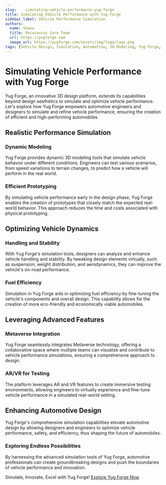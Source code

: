 ```yaml
---
slug:    simulating-vehicle-performance-yug-forge
title: Simulating Vehicle Performance with Yug Forge
sidebar_label: Vehicle Performance Simulation
authors:
  name: Shanu
  title: Docusaurus Core Team
  url: https://yugforge.com
  image_url: https://yugforge.com/assets/img/logo/logo.png
tags: [Vehicle Design, Simulation, Automotive, 3D Modeling, Yug Forge, docusaurus]
---
```


# Simulating Vehicle Performance with Yug Forge

Yug Forge, an innovative 3D design platform, extends its capabilities beyond design aesthetics to simulate and optimize vehicle performance. Let's explore how Yug Forge empowers automotive engineers and designers to simulate and refine vehicle performance, ensuring the creation of efficient and high-performing automobiles.

## Realistic Performance Simulation

### **Dynamic Modeling**

Yug Forge provides dynamic 3D modeling tools that simulate vehicle behavior under different conditions. Engineers can test various scenarios, from speed variations to terrain changes, to predict how a vehicle will perform in the real world.

### **Efficient Prototyping**

By simulating vehicle performance early in the design phase, Yug Forge enables the creation of prototypes that closely match the expected real-world behavior. This approach reduces the time and costs associated with physical prototyping.

## Optimizing Vehicle Dynamics

### **Handling and Stability**

With Yug Forge's simulation tools, designers can analyze and enhance vehicle handling and stability. By tweaking design elements virtually, such as suspension, weight distribution, and aerodynamics, they can improve the vehicle's on-road performance.

### **Fuel Efficiency**

Simulation in Yug Forge aids in optimizing fuel efficiency by fine-tuning the vehicle's components and overall design. This capability allows for the creation of more eco-friendly and economically viable automobiles.

## Leveraging Advanced Features

### **Metaverse Integration**

Yug Forge seamlessly integrates Metaverse technology, offering a collaborative space where multiple teams can visualize and contribute to vehicle performance simulations, ensuring a comprehensive approach to design.

### **AR/VR for Testing**

The platform leverages AR and VR features to create immersive testing environments, allowing engineers to virtually experience and fine-tune vehicle performance in a simulated real-world setting.

## Enhancing Automotive Design

Yug Forge's comprehensive simulation capabilities elevate automotive design by allowing designers and engineers to optimize vehicle performance, safety, and efficiency, thus shaping the future of automobiles.

### Exploring Endless Possibilities

By harnessing the advanced simulation tools of Yug Forge, automotive professionals can create groundbreaking designs and push the boundaries of vehicle performance and innovation.

Simulate, Innovate, Excel with Yug Forge! [Explore Yug Forge Now](https://www.yugforge.com)

